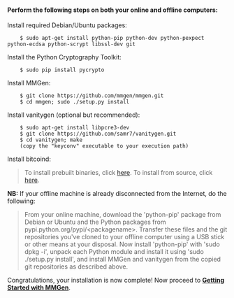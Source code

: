 #### Perform the following steps on both your online and offline computers:

Install required Debian/Ubuntu packages:

		$ sudo apt-get install python-pip python-dev python-pexpect python-ecdsa python-scrypt libssl-dev git

Install the Python Cryptography Toolkit:

		$ sudo pip install pycrypto

Install MMGen:

		$ git clone https://github.com/mmgen/mmgen.git
		$ cd mmgen; sudo ./setup.py install

Install vanitygen (optional but recommended):

		$ sudo apt-get install libpcre3-dev
		$ git clone https://github.com/samr7/vanitygen.git
		$ cd vanitygen; make
		(copy the "keyconv" executable to your execution path)

Install bitcoind:

> To install prebuilt binaries, click [here][01].  To install from source,
> click [here][02].

**NB:** If your offline machine is already disconnected from the Internet,
do the following:

> From your online machine, download the 'python-pip' package from Debian or
> Ubuntu and the Python packages from pypi.python.org/pypi/&lt;packagename&gt;.
> Transfer these files and the git repositories you've cloned to your offline
> computer using a USB stick or other means at your disposal.  Now install
> 'python-pip' with 'sudo dpkg -i', unpack each Python module and install it
> using 'sudo ./setup.py install', and install MMGen and vanitygen from the
> copied git repositories as described above.

Congratulations, your installation is now complete!  Now proceed to [**Getting
Started with MMGen**][gs].

[01]: Install-Bitcoind
[02]: Install-Bitcoind-from-Source-on-Debian-or-Ubuntu-Linux
[gs]: Getting-Started-with-MMGen
[03]: https://pypi.python.org/packages/source/p/pexpect/pexpect-3.1.tar.gz
